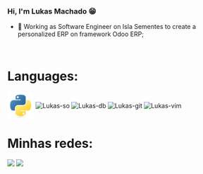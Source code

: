 
### Hi, I'm Lukas Machado 😁

- 🔭 Working as Software Engineer on Isla Sementes to create a personalized ERP on framework Odoo ERP;
<br>
<div style="display: inline_block">
      <h1>Languages:</h1>
      <img align="center" alt="Lukas-Python" height="60" width="60" src="https://raw.githubusercontent.com/devicons/devicon/master/icons/python/python-original.svg">
      <img align="center" alt="Lukas-so" height="60" width="60" src="https://cdn.jsdelivr.net/gh/devicons/devicon/icons/linux/linux-original.svg"/>
      <img align="center" alt="Lukas-db" height="60" width="60" src="https://cdn.jsdelivr.net/gh/devicons/devicon/icons/mysql/mysql-original-wordmark.svg"/>
      <img align="center" alt="Lukas-git" height="60" width="60" src="https://cdn.jsdelivr.net/gh/devicons/devicon/icons/bitbucket/bitbucket-original-wordmark.svg">
      <img align="center" alt="Lukas-vim" height="60" width="60" src="https://cdn.jsdelivr.net/gh/devicons/devicon/icons/vim/vim-original.svg">

              
</div>
<div>
    <h1>Minhas redes:</h1>
    <a href = "mailto:lukasmachado.developer@gmail.com"><img src="https://img.shields.io/badge/-Gmail-%23333?style=for-the-badge&logo=gmail&logoColor=white" target="_blank"></a>
  <a href="https://www.linkedin.com/in/lukas-silva-machado-51110715a" target="_blank"><img src="https://img.shields.io/badge/-LinkedIn-%230077B5?style=for-the-badge&logo=linkedin&logoColor=white" target="_blank"></a>
</div>
